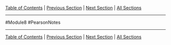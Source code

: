 [Table of Contents](/README.md) | [Previous Section](15.6%20-%20Polymorphism%20and%20Virtual%20Member%20Functions.md) | [Next Section](15.8%20-%20Multiple%20Inheritance.md) | [All Sections](/Module%208/Pearson%20Notes/)
***
#Module8 #PearsonNotes
***
[Table of Contents](/README.md) | [Previous Section](15.6%20-%20Polymorphism%20and%20Virtual%20Member%20Functions.md) | [Next Section](15.8%20-%20Multiple%20Inheritance.md) | [All Sections](/Module%208/Pearson%20Notes/)